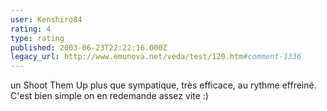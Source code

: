 ```yaml
---
user: Kenshiro84
rating: 4
type: rating
published: 2003-06-23T22:22:16.000Z
legacy_url: http://www.emunova.net/veda/test/120.htm#comment-1336
---
```

un Shoot Them Up plus que sympatique, très efficace, au rythme effreiné. C'est bien simple on en redemande assez vite :)